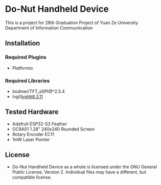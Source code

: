 # Do-Nut Handheld Device
This is a project for 28th Graduation Project of Yuan Ze University Department of Information Communiication

## Installation
### Required Plugins
- Platformio

### Required Libraries
- bodmer/TFT_eSPI@^2.5.4
- lvgl/lvgl@8.3.11

## Tested Hardware
- Adafruit ESP32-S3 Feather
- GC9A01 1.28" 240x240 Rounded Screen
- Rotary Encoder EC11
- 1mW Laser Pointer

## License
- Do-Nut Handheld Device as a whole is licensed under the GNU General Public License, Version 2. Individual files may have a different, but compatible license.
